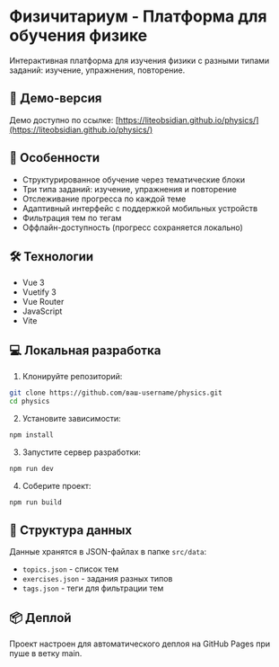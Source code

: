 # Физичитариум - Платформа для обучения физике

Интерактивная платформа для изучения физики с разными типами заданий: изучение, упражнения, повторение.

## 🔗 Демо-версия

Демо доступно по ссылке: [https://liteobsidian.github.io/physics/](https://liteobsidian.github.io/physics/)

## 🚀 Особенности

- Структурированное обучение через тематические блоки
- Три типа заданий: изучение, упражнения и повторение
- Отслеживание прогресса по каждой теме
- Адаптивный интерфейс с поддержкой мобильных устройств
- Фильтрация тем по тегам
- Оффлайн-доступность (прогресс сохраняется локально)

## 🛠️ Технологии

- Vue 3
- Vuetify 3
- Vue Router
- JavaScript
- Vite

## 💻 Локальная разработка

1. Клонируйте репозиторий:

```bash
git clone https://github.com/ваш-username/physics.git
cd physics
```

2. Установите зависимости:

```bash
npm install
```

3. Запустите сервер разработки:

```bash
npm run dev
```

4. Соберите проект:

```bash
npm run build
```

## 📝 Структура данных

Данные хранятся в JSON-файлах в папке `src/data`:

- `topics.json` - список тем
- `exercises.json` - задания разных типов
- `tags.json` - теги для фильтрации тем

## 📦 Деплой

Проект настроен для автоматического деплоя на GitHub Pages при пуше в ветку main.
